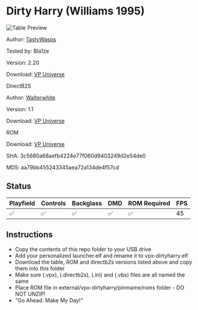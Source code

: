 # Dirty Harry (Williams 1995)

![Table Preview](https://github.com/Bla1ze/vpx-images/blob/main/vpx-dirtyharry.png)

Author: [TastyWasps](https://vpuniverse.com/profile/44724-tastywasps/)

Tested by: Bla1ze

Version: 2.20 

Download: [VP Universe](https://vpuniverse.com/files/file/12442-dirty-harry-williams-1995/)

DirectB2S

Author: [Walterwhite](https://vpuniverse.com/profile/17464-walterwhite/)

Version: 1.1

Download: [VP Universe](https://vpuniverse.com/files/file/12237-dirty-harry-fulldmd-williams-1995/)

ROM

Download: [VP Universe](https://www.vpforums.org/index.php?app=downloads&showfile=1265)

SHA: 3c5680a68aefb4224e77f060d9403249d2e54de0

MD5: aa79bb455243345aea72a134de4f57cd

## Status 

| Playfield | Controls | Backglass | DMD | ROM Required | FPS | 
|-----------|----------|-----------|-----|--------------|-----|
| :white_check_mark: | :white_check_mark: | :white_check_mark: | :white_check_mark: | :white_check_mark: | 45 |

## Instructions

- Copy the contents of this repo folder to your USB drive
- Add your personalized launcher.elf and rename it to vpx-dirtyharry.elf
- Download the table, ROM and directb2s versions listed above and copy them into this folder
- Make sure (.vpx), (.directb2s), (.ini) and (.vbs) files are all named the same
- Place ROM file in external/vpx-dirtyharry/pinmame/roms folder - DO NOT UNZIP!
- "Go Ahead. Make My Day!"
